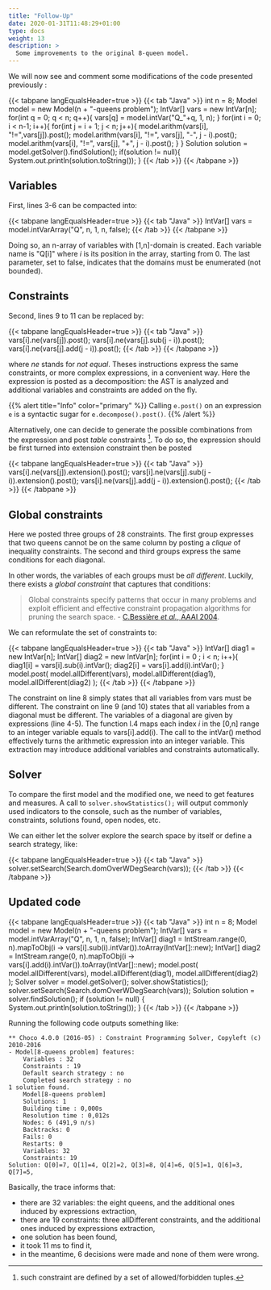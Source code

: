 ```yaml
---
title: "Follow-Up"
date: 2020-01-31T11:48:29+01:00
type: docs
weight: 13
description: >
  Some improvements to the original 8-queen model.
---
```


We will now see and comment some modifications of the code presented
previously :

{{< tabpane langEqualsHeader=true >}} 
{{< tab "Java" >}}
int n = 8;
Model model = new Model(n + "-queens problem");
IntVar[] vars = new IntVar[n];
for(int q = 0; q < n; q++){
    vars[q] = model.intVar("Q_"+q, 1, n);
}
for(int i  = 0; i < n-1; i++){
    for(int j = i + 1; j < n; j++){
        model.arithm(vars[i], "!=",vars[j]).post();
        model.arithm(vars[i], "!=", vars[j], "-", j - i).post();
        model.arithm(vars[i], "!=", vars[j], "+", j - i).post();
    }
}
Solution solution = model.getSolver().findSolution();
if(solution != null){
    System.out.println(solution.toString());
}
{{< /tab >}}
{{< /tabpane >}}

Variables
---------

First, lines 3-6 can be compacted into:

{{< tabpane langEqualsHeader=true >}} 
{{< tab "Java" >}}
IntVar[] vars = model.intVarArray("Q", n, 1, n, false);
{{< /tab >}}
{{< /tabpane >}}

Doing so, an n-array of variables with [1,n]-domain is created. Each
variable name is "Q[i]" where *i* is its position in the array, starting
from 0. The last parameter, set to false, indicates that the domains
must be enumerated (not bounded).

Constraints
-----------

Second, lines 9 to 11 can be replaced by:

{{< tabpane langEqualsHeader=true >}} 
{{< tab "Java" >}}
vars[i].ne(vars[j]).post();
vars[i].ne(vars[j].sub(j - i)).post();
vars[i].ne(vars[j].add(j - i)).post();
{{< /tab >}}
{{< /tabpane >}}

where *ne* stands for *not equal*. Theses instructions express the same
constraints, or more complex expressions, in a convenient way. Here the
expression is posted as a decomposition: the AST is analyzed and
additional variables and constraints are added on the fly.

{{% alert title="Info" color="primary" %}}
Calling `e.post()` on an expression `e` is a syntactic sugar for
`e.decompose().post()`.
{{% /alert %}}


Alternatively, one can decide to generate the possible combinations from
the expression and post *table* constraints [^1]. To do so, the
expression should be first turned into extension constraint then be
posted

{{< tabpane langEqualsHeader=true >}} 
{{< tab "Java" >}}
vars[i].ne(vars[j]).extension().post();
vars[i].ne(vars[j].sub(j - i)).extension().post();
vars[i].ne(vars[j].add(j - i)).extension().post();
{{< /tab >}}
{{< /tabpane >}}

Global constraints
------------------

Here we posted three groups of 28 constraints. The first group expresses
that two queens cannot be on the same column by posting a *clique* of
inequality constraints. The second and third groups express the same
conditions for each diagonal.

In other words, the variables of each groups must be *all different*.
Luckily, there exists a *global constraint* that captures that
conditions:

> Global constraints specify patterns that occur in many problems and exploit efficient and effective constraint propagation algorithms for pruning the search space. - [C.Bessière *et al.*, AAAI 2004](https://www.aaai.org/Papers/AAAI/2004/AAAI04-018.pdf).

We can reformulate the set of constraints to:

{{< tabpane langEqualsHeader=true >}} 
{{< tab "Java" >}}
IntVar[] diag1 = new IntVar[n];
IntVar[] diag2 = new IntVar[n];
for(int i = 0 ; i < n; i++){
    diag1[i] = vars[i].sub(i).intVar();
    diag2[i] = vars[i].add(i).intVar();
}
model.post(
    model.allDifferent(vars),
    model.allDifferent(diag1),
    model.allDifferent(diag2)
);
{{< /tab >}}
{{< /tabpane >}}

The constraint on line 8 simply states that all variables from vars must
be different. The constraint on line 9 (and 10) states that all variables
from a diagonal must be different. The variables of a diagonal are given
by expressions (line 4-5).
The function l.4 maps each index *i* in the
[0,n] range to an integer variable equals to vars[i].add(i). The call to
the intVar() method effectively turns the arithmetic expression into an
integer variable. This extraction may introduce additional variables and
constraints automatically.

Solver
------

To compare the first model and the modified one, we need to get features
and measures. A call to `solver.showStatistics();` will output commonly
used indicators to the console, such as the number of variables,
constraints, solutions found, open nodes, etc.

We can either let the solver explore the search space by itself or
define a search strategy, like:

{{< tabpane langEqualsHeader=true >}} 
{{< tab "Java" >}}
solver.setSearch(Search.domOverWDegSearch(vars));
{{< /tab >}}
{{< /tabpane >}}

Updated code
------------

{{< tabpane langEqualsHeader=true >}} 
{{< tab "Java" >}}
int n = 8;
Model model = new Model(n + "-queens problem");
IntVar[] vars = model.intVarArray("Q", n, 1, n, false);
IntVar[] diag1 = IntStream.range(0, n).mapToObj(i -> vars[i].sub(i).intVar()).toArray(IntVar[]::new);
IntVar[] diag2 = IntStream.range(0, n).mapToObj(i -> vars[i].add(i).intVar()).toArray(IntVar[]::new);
model.post(
    model.allDifferent(vars),
    model.allDifferent(diag1),
    model.allDifferent(diag2)
);
Solver solver = model.getSolver();
solver.showStatistics();
solver.setSearch(Search.domOverWDegSearch(vars));
Solution solution = solver.findSolution();
if (solution != null) {
    System.out.println(solution.toString());
}
{{< /tab >}}
{{< /tabpane >}}

Running the following code outputs something like:

```
** Choco 4.0.0 (2016-05) : Constraint Programming Solver, Copyleft (c) 2010-2016
- Model[8-queens problem] features:
    Variables : 32
    Constraints : 19
    Default search strategy : no
    Completed search strategy : no
1 solution found.
    Model[8-queens problem]
    Solutions: 1
    Building time : 0,000s
    Resolution time : 0,012s
    Nodes: 6 (491,9 n/s)
    Backtracks: 0
    Fails: 0
    Restarts: 0
    Variables: 32
    Constraints: 19
Solution: Q[0]=7, Q[1]=4, Q[2]=2, Q[3]=8, Q[4]=6, Q[5]=1, Q[6]=3, Q[7]=5,
```

Basically, the trace informs that:

-   there are 32 variables: the eight queens, and the additional ones
    induced by expressions extraction,
-   there are 19 constraints: three allDifferent constraints, and the
    additional ones induced by expressions extraction,
-   one solution has been found,
-   it took 11 ms to find it,
-   in the meantime, 6 decisions were made and none of them were
    wrong.

[^1]: such constraint are defined by a set of allowed/forbidden tuples.